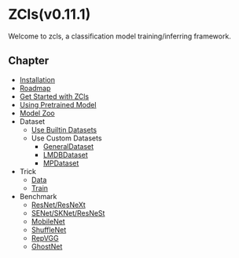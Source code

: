 # ZCls(v0.11.1)

Welcome to zcls, a classification model training/inferring framework.

## Chapter

* [Installation](./install.md)
* [Roadmap](./roadmap.md)
* [Get Started with ZCls](./get-started.md)
* [Using Pretrained Model](./pretrained-model.md)
* [Model Zoo](./model-zoo.md)
* Dataset
    * [Use Builtin Datasets](./builtin-datasets.md)
    * Use Custom Datasets
        * [GeneralDataset](./general_dataset.md)
        * [LMDBDataset](./lmdb_dataset.md)
        * [MPDataset](./mp_dataset.md)
* Trick
    * [Data](./trick-data.md)
    * [Train](./trick-train.md)
* Benchmark
    * [ResNet/ResNeXt](./benchmark-resnet.md)
    * [SENet/SKNet/ResNeSt](./benchmark-resnest.md)
    * [MobileNet](./benchmark-mobilenet.md)
    * [ShuffleNet](./benchmark-shufflenet.md)
    * [RepVGG](./benchmark-repvgg.md)
    * [GhostNet](./benchmark-ghostnet.md)
